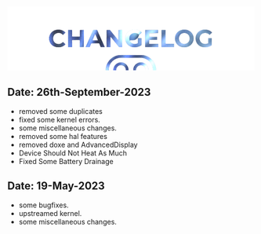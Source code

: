 <img src="https://raw.githubusercontent.com/DroidX-UI-Devices/Official_Devices/13/banners/changelogs.png" />

## Date: 26th-September-2023

- removed some duplicates
- fixed some kernel errors.
- some miscellaneous changes.
- removed some hal features
- removed doxe and AdvancedDisplay
- Device Should Not Heat As Much
- Fixed Some Battery Drainage

## Date: 19-May-2023

- some bugfixes.
- upstreamed kernel.
- some miscellaneous changes.